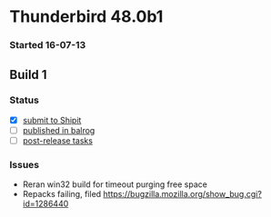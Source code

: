 # Thunderbird 48.0b1

### Started 16-07-13

## Build 1

### Status
- [x] [submit to Shipit](https://wiki.mozilla.org/Release:Release_Automation_on_Mercurial:Starting_a_Release#Submit_to_Ship_It)
- [ ] [published in balrog](https://wiki.mozilla.org/Release:Release_Automation_on_Mercurial:Updates_through_Shipping#Publish_in_Balrog)
- [ ] [post-release tasks](https://wiki.mozilla.org/Release:Release_Automation_on_Mercurial:Updates_through_Shipping#Post-release_tasks)

### Issues
- Reran win32 build for timeout purging free space
- Repacks failing, filed https://bugzilla.mozilla.org/show_bug.cgi?id=1286440


